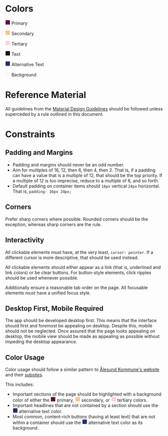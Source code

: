<style>
area {
	--color: white;
	display: inline-block;
	height: 1em;
	width: 1em;
	vertical-align: baseline;
	border: 1px solid white;
	background-color: var(--color);
}

area[primary]
	{ --color: #5f0f40; }
area[secondary]
	{ --color: #efc88b; }
area[tertiary]
	{ --color: #fad2e1; }
area[text]
	{ --color: #121212; }
area[text-alt]
	{ --color: #1d2f6f; }
area[background]
	{ --color: #f8f8f8; }
</style>

# Colors
<area primary> Primary

<area secondary> Secondary

<area tertiary> Tertiary

<area text> Text

<area text-alt> Alternative Text

<area background> Background

# Reference Material
All guidelines from the [Material Design Guidelines](https://m3.material.io/) should be followed unless superceded by a rule outlined in this document.

# Constraints
## Padding and Margins
- Padding and margins should never be an odd number.
- Aim for multiples of 16, 12, then 6, then 4, then 2. That is, if a padding can have a value that is a multiple of 12, that should be the top priority. If a multiple of 12 is too imprecise, reduce to a multiple of 6, and so forth.
- Default padding on container items should `16px` vertical `24px` horizontal. That is, `padding: 16px 24px;`

## Corners
Prefer sharp corners where possible. Rounded corners should be the exception, whereas sharp corners are the rule.

## Interactivity
All clickable elements must have, at the very least, `cursor: pointer`. If a different cursor is more descriptive, that should be used instead.

All clickable elements should either appear as a link (that is, underlined and link colors) or be clear buttons. For button-style elements, click ripples should be used whenever possible.

Additionally ensure a reasonable tab order on the page. All focusable elements *must* have a unified focus style.

## Desktop First, Mobile Required
The app should be developed desktop first. This means that the interface should first and foremost be appealing on desktop. Despite this, mobile should not be neglected. Once assured that the page looks appealing on desktop, the mobile view should be made as appealing as possible without impeding the desktop appearance.

## Color Usage
Color usage should follow a similar pattern to [Ålesund Kommune's website](https://alesund.kommune.no/) and their [subsites](https://alesund.kommune.no/kultur-idrett-og-fritid/).

This includes:
- Important sections of the page should be highlighted with a background color of either the <area primary> primary, <area secondary> secondary, or <area tertiary> tertiary colors.
- Important headlines that are not contained by a section should use the <area text-alt> alternative text color.
- Most common, content-rich buttons (having at least text) that are not within a container should use the <area text-alt> alternative text color as its background.